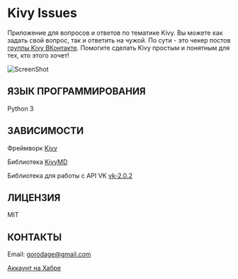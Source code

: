 Kivy Issues
===========

Приложение для вопросов и ответов по тематике Kivy. Вы можете как задать 
свой вопрос, так и ответить на чужой. По сути - это чекер постов [группы Kivy 
ВКонтакте](https://m.vk.com/kivy_ru). Помогите сделать Kivy простым и понятным 
для тех, кто этого хочет!

![ScreenShot](https://raw.githubusercontent.com/HeaTTheatR/KivyIssues/master/data/images/screenshoots/previous.png)

ЯЗЫК ПРОГРАММИРОВАНИЯ
---------------------
Python 3

ЗАВИСИМОСТИ
-----------
Фреймворк [Kivy](http://kivy.org)

Библиотека [KivyMD](https://gitlab.com/kivymd/KivyMD)

Библиотека для работы с API VK [vk-2.0.2](https://github.com/dimka665/vk)

ЛИЦЕНЗИЯ
--------
MIT

КОНТАКТЫ
--------
Email: gorodage@gmail.com

[Аккаунт на Хабре](https://habrahabr.ru/users/heattheatr/)

